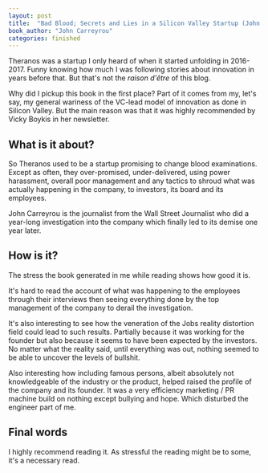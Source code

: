 ```yaml
---
layout: post
title:  "Bad Blood; Secrets and Lies in a Silicon Valley Startup (John Carreyrou)"
book_author: "John Carreyrou"
categories: finished
---
```


Theranos was a startup I only heard of when it started unfolding in 2016-2017. Funny knowing how much I was following stories about innovation in years before that. But that's not the *raison d'être* of this blog.

Why did I pickup this book in the first place? Part of it comes from my, let's say, my general wariness of the VC-lead model of innovation as done in Silicon Valley. But the main reason was that it was highly recommended by Vicky Boykis in her newsletter.

## What is it about?

So Theranos used to be a startup promising to change blood examinations. Except as often, they over-promised, under-delivered, using power harassment, overall poor management and any tactics to shroud what was actually happening in the company, to investors, its board and its employees.

John Carreyrou is the journalist from the Wall Street Journalist who did a year-long investigation into the company which finally led to its demise one year later.

## How is it?

The stress the book generated in me while reading shows how good it is.

It's hard to read the account of what was happening to the employees through their interviews then seeing everything done by the top management of the company to derail the investigation.

It's also interesting to see how the veneration of the Jobs reality distortion field could lead to such results. Partially because it was working for the founder but also because it seems to have been expected by the investors. No matter what the reality said, until everything was out, nothing seemed to be able to uncover the levels of bullshit.

Also interesting how including famous persons, albeit absolutely not knowledgeable of the industry or the product, helped raised the profile of the company and its founder. It was a very efficiency marketing / PR machine build on nothing except bullying and hope. Which disturbed the engineer part of me.

## Final words

I highly recommend reading it. As stressful the reading might be to some, it's a necessary read.
